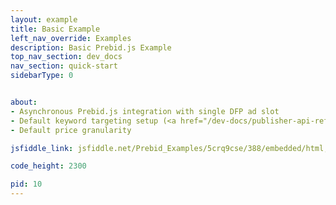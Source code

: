 ```yaml
---
layout: example
title: Basic Example
left_nav_override: Examples
description: Basic Prebid.js Example
top_nav_section: dev_docs
nav_section: quick-start
sidebarType: 0


about:
- Asynchronous Prebid.js integration with single DFP ad slot
- Default keyword targeting setup (<a href="/dev-docs/publisher-api-reference.html#bidderSettingsDefault">reference</a>)
- Default price granularity

jsfiddle_link: jsfiddle.net/Prebid_Examples/5crq9cse/388/embedded/html,result

code_height: 2300

pid: 10
---
```

